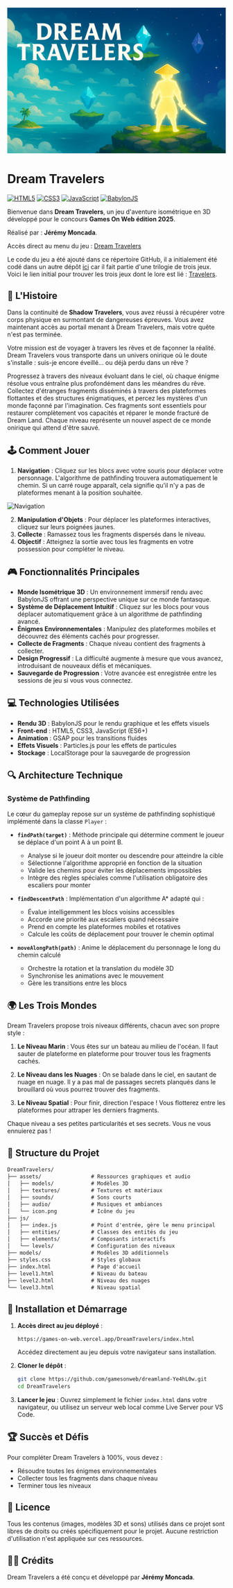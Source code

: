 ![Dream Travelers](/readme-img/Dream-Travelers.png)

# Dream Travelers

[![HTML5](https://img.shields.io/badge/HTML5-E34F26?style=for-the-badge&logo=html5&logoColor=white)](https://developer.mozilla.org/fr/docs/Web/Guide/HTML/HTML5)
[![CSS3](https://img.shields.io/badge/CSS3-1572B6?style=for-the-badge&logo=css3&logoColor=white)](https://developer.mozilla.org/fr/docs/Web/CSS)
[![JavaScript](https://img.shields.io/badge/JavaScript-F7DF1E?style=for-the-badge&logo=javascript&logoColor=black)](https://developer.mozilla.org/fr/docs/Web/JavaScript)
[![BabylonJS](https://img.shields.io/badge/BabylonJS-BB464B?style=for-the-badge&logo=babylon.js&logoColor=white)](https://www.babylonjs.com/)

Bienvenue dans **Dream Travelers**, un jeu d'aventure isométrique en 3D développé pour le concours **Games On Web édition 2025**.

Réalisé par : **Jérémy Moncada**.

Accès direct au menu du jeu : [Dream Travelers](https://games-on-web.vercel.app/DreamTravelers/index.html)

Le code du jeu a été ajouté dans ce répertoire GitHub, il a initialement été codé dans un autre dépôt [ici](https://github.com/Ye4hL0w/GamesOnWeb) car il fait partie d'une trilogie de trois jeux. Voici le lien initial pour trouver les trois jeux dont le lore est lié : [Travelers](https://games-on-web.vercel.app/).

## 📖 L'Histoire

Dans la continuité de **Shadow Travelers**, vous avez réussi à récupérer votre corps physique en surmontant de dangereuses épreuves. Vous avez maintenant accès au portail menant à Dream Travelers, mais votre quête n'est pas terminée.

Votre mission est de voyager à travers les rêves et de façonner la réalité. Dream Travelers vous transporte dans un univers onirique où le doute s'installe : suis-je encore éveillé… ou déjà perdu dans un rêve ?

Progressez à travers des niveaux évoluant dans le ciel, où chaque énigme résolue vous entraîne plus profondément dans les méandres du rêve. Collectez d'étranges fragments disséminés à travers des plateformes flottantes et des structures énigmatiques, et percez les mystères d'un monde façonné par l'imagination. Ces fragments sont essentiels pour restaurer complètement vos capacités et réparer le monde fracturé de Dream Land. Chaque niveau représente un nouvel aspect de ce monde onirique qui attend d'être sauvé.

## 🕹️ Comment Jouer

1. **Navigation** : Cliquez sur les blocs avec votre souris pour déplacer votre personnage. L'algorithme de pathfinding trouvera automatiquement le chemin. Si un carré rouge apparaît, cela signifie qu'il n'y a pas de plateformes menant à la position souhaitée.

![Navigation](readme-img/Navigation.gif)

2. **Manipulation d'Objets** : Pour déplacer les plateformes interactives, cliquez sur leurs poignées jaunes.
3. **Collecte** : Ramassez tous les fragments dispersés dans le niveau.
4. **Objectif** : Atteignez la sortie avec tous les fragments en votre possession pour compléter le niveau.


## 🎮 Fonctionnalités Principales

- **Monde Isométrique 3D** : Un environnement immersif rendu avec BabylonJS offrant une perspective unique sur ce monde fantasque.
- **Système de Déplacement Intuitif** : Cliquez sur les blocs pour vous déplacer automatiquement grâce à un algorithme de pathfinding avancé.
- **Énigmes Environnementales** : Manipulez des plateformes mobiles et découvrez des éléments cachés pour progresser.
- **Collecte de Fragments** : Chaque niveau contient des fragments à collecter.
- **Design Progressif** : La difficulté augmente à mesure que vous avancez, introduisant de nouveaux défis et mécaniques.
- **Sauvegarde de Progression** : Votre avancée est enregistrée entre les sessions de jeu si vous vous connectez.

## 💻 Technologies Utilisées

- **Rendu 3D** : BabylonJS pour le rendu graphique et les effets visuels
- **Front-end** : HTML5, CSS3, JavaScript (ES6+)
- **Animation** : GSAP pour les transitions fluides
- **Effets Visuels** : Particles.js pour les effets de particules
- **Stockage** : LocalStorage pour la sauvegarde de progression

## 🔍 Architecture Technique

### Système de Pathfinding

Le cœur du gameplay repose sur un système de pathfinding sophistiqué implémenté dans la classe `Player` :

- **`findPath(target)`** : Méthode principale qui détermine comment le joueur se déplace d'un point A à un point B.
  - Analyse si le joueur doit monter ou descendre pour atteindre la cible
  - Sélectionne l'algorithme approprié en fonction de la situation
  - Valide les chemins pour éviter les déplacements impossibles
  - Intègre des règles spéciales comme l'utilisation obligatoire des escaliers pour monter

- **`findDescentPath`** : Implémentation d'un algorithme A* adapté qui :
  - Évalue intelligemment les blocs voisins accessibles
  - Accorde une priorité aux escaliers quand nécessaire
  - Prend en compte les plateformes mobiles et rotatives
  - Calcule les coûts de déplacement pour trouver le chemin optimal

- **`moveAlongPath(path)`** : Anime le déplacement du personnage le long du chemin calculé
  - Orchestre la rotation et la translation du modèle 3D
  - Synchronise les animations avec le mouvement
  - Gère les transitions entre les blocs

## 🌍 Les Trois Mondes

Dream Travelers propose trois niveaux différents, chacun avec son propre style :

1. **Le Niveau Marin** : Vous êtes sur un bateau au milieu de l'océan. Il faut sauter de plateforme en plateforme pour trouver tous les fragments cachés.

2. **Le Niveau dans les Nuages** : On se balade dans le ciel, en sautant de nuage en nuage. Il y a pas mal de passages secrets planqués dans le brouillard où vous pourrez trouver des fragments.

3. **Le Niveau Spatial** : Pour finir, direction l'espace ! Vous flotterez entre les plateformes pour attraper les derniers fragments.

Chaque niveau a ses petites particularités et ses secrets. Vous ne vous ennuierez pas !

## 📁 Structure du Projet

```
DreamTravelers/
├── assets/                # Ressources graphiques et audio
│   ├── models/            # Modèles 3D
│   ├── textures/          # Textures et matériaux
│   ├── sounds/            # Sons courts
│   ├── audio/             # Musiques et ambiances
│   └── icon.png           # Icône du jeu
├── js/
│   ├── index.js           # Point d'entrée, gère le menu principal
│   ├── entities/          # Classes des entités du jeu
│   ├── elements/          # Composants interactifs
│   └── levels/            # Configuration des niveaux
├── models/                # Modèles 3D additionnels
├── styles.css             # Styles globaux
├── index.html             # Page d'accueil
├── level1.html            # Niveau du bateau
├── level2.html            # Niveau des nuages
└── level3.html            # Niveau spatial
```

## 🔧 Installation et Démarrage

1. **Accès direct au jeu déployé** :
   ```
   https://games-on-web.vercel.app/DreamTravelers/index.html
   ```
   Accédez directement au jeu depuis votre navigateur sans installation.

2. **Cloner le dépôt** :
   ```bash
   git clone https://github.com/gamesonweb/dreamland-Ye4hL0w.git
   cd DreamTravelers
   ```

3. **Lancer le jeu** :
   Ouvrez simplement le fichier `index.html` dans votre navigateur, ou utilisez un serveur web local comme Live Server pour VS Code.

## 🏆 Succès et Défis

Pour compléter Dream Travelers à 100%, vous devez :
- Résoudre toutes les énigmes environnementales
- Collecter tous les fragments dans chaque niveau
- Terminer tous les niveaux

## 📄 Licence

Tous les contenus (images, modèles 3D et sons) utilisés dans ce projet sont libres de droits ou créés spécifiquement pour le projet. Aucune restriction d'utilisation n'est appliquée sur ces ressources.

## 👨‍💻 Crédits

Dream Travelers a été conçu et développé par **Jérémy Moncada**.
